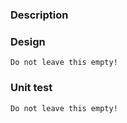 ### Description

### Design
```
Do not leave this empty!
```
### Unit test
```
Do not leave this empty!
```

<!---
/cc @project-manager
/assign @qa-tester
--->
